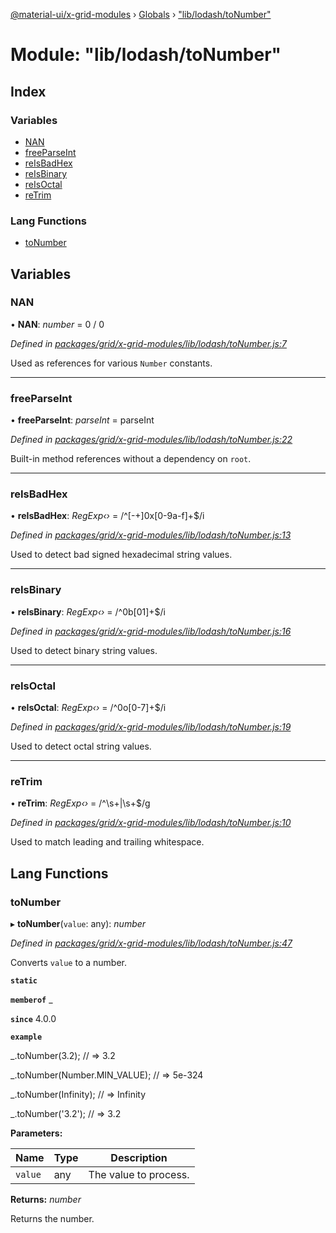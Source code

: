 [@material-ui/x-grid-modules](../README.md) › [Globals](../globals.md) › ["lib/lodash/toNumber"](_lib_lodash_tonumber_.md)

# Module: "lib/lodash/toNumber"

## Index

### Variables

* [NAN](_lib_lodash_tonumber_.md#nan)
* [freeParseInt](_lib_lodash_tonumber_.md#freeparseint)
* [reIsBadHex](_lib_lodash_tonumber_.md#reisbadhex)
* [reIsBinary](_lib_lodash_tonumber_.md#reisbinary)
* [reIsOctal](_lib_lodash_tonumber_.md#reisoctal)
* [reTrim](_lib_lodash_tonumber_.md#retrim)

### Lang Functions

* [toNumber](_lib_lodash_tonumber_.md#tonumber)

## Variables

###  NAN

• **NAN**: *number* = 0 / 0

*Defined in [packages/grid/x-grid-modules/lib/lodash/toNumber.js:7](https://github.com/mui-org/material-ui-x/blob/a679779/packages/grid/x-grid-modules/lib/lodash/toNumber.js#L7)*

Used as references for various `Number` constants.

___

###  freeParseInt

• **freeParseInt**: *parseInt* = parseInt

*Defined in [packages/grid/x-grid-modules/lib/lodash/toNumber.js:22](https://github.com/mui-org/material-ui-x/blob/a679779/packages/grid/x-grid-modules/lib/lodash/toNumber.js#L22)*

Built-in method references without a dependency on `root`.

___

###  reIsBadHex

• **reIsBadHex**: *RegExp‹›* = /^[-+]0x[0-9a-f]+$/i

*Defined in [packages/grid/x-grid-modules/lib/lodash/toNumber.js:13](https://github.com/mui-org/material-ui-x/blob/a679779/packages/grid/x-grid-modules/lib/lodash/toNumber.js#L13)*

Used to detect bad signed hexadecimal string values.

___

###  reIsBinary

• **reIsBinary**: *RegExp‹›* = /^0b[01]+$/i

*Defined in [packages/grid/x-grid-modules/lib/lodash/toNumber.js:16](https://github.com/mui-org/material-ui-x/blob/a679779/packages/grid/x-grid-modules/lib/lodash/toNumber.js#L16)*

Used to detect binary string values.

___

###  reIsOctal

• **reIsOctal**: *RegExp‹›* = /^0o[0-7]+$/i

*Defined in [packages/grid/x-grid-modules/lib/lodash/toNumber.js:19](https://github.com/mui-org/material-ui-x/blob/a679779/packages/grid/x-grid-modules/lib/lodash/toNumber.js#L19)*

Used to detect octal string values.

___

###  reTrim

• **reTrim**: *RegExp‹›* = /^\s+|\s+$/g

*Defined in [packages/grid/x-grid-modules/lib/lodash/toNumber.js:10](https://github.com/mui-org/material-ui-x/blob/a679779/packages/grid/x-grid-modules/lib/lodash/toNumber.js#L10)*

Used to match leading and trailing whitespace.

## Lang Functions

###  toNumber

▸ **toNumber**(`value`: any): *number*

*Defined in [packages/grid/x-grid-modules/lib/lodash/toNumber.js:47](https://github.com/mui-org/material-ui-x/blob/a679779/packages/grid/x-grid-modules/lib/lodash/toNumber.js#L47)*

Converts `value` to a number.

**`static`** 

**`memberof`** _

**`since`** 4.0.0

**`example`** 

_.toNumber(3.2);
// => 3.2

_.toNumber(Number.MIN_VALUE);
// => 5e-324

_.toNumber(Infinity);
// => Infinity

_.toNumber('3.2');
// => 3.2

**Parameters:**

Name | Type | Description |
------ | ------ | ------ |
`value` | any | The value to process. |

**Returns:** *number*

Returns the number.
